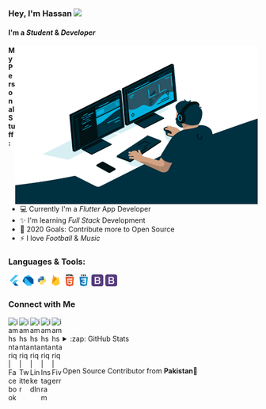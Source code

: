 ### Hey, I'm  Hassan  <img src="https://media.giphy.com/media/hvRJCLFzcasrR4ia7z/giphy.gif" width="20px">

####  I'm a *Student* & *Developer*

<img align="right" alt="GIF" src="image.gif" width="490" height="320" />

#### My Personal Stuff: 
 
 - 💻 Currently I'm a *Flutter* App Developer
 - ✨ I'm learning *Full Stack* Development 
 - 🥅 2020 Goals: Contribute more to Open Source
 - ⚡ I love *Football* & *Music*
 
 ### Languages & Tools:
 <code><img width=24px src="https://raw.githubusercontent.com/github/explore/80688e429a7d4ef2fca1e82350fe8e3517d3494d/topics/flutter/flutter.png"></code>
<code><img width=24px src="https://raw.githubusercontent.com/github/explore/80688e429a7d4ef2fca1e82350fe8e3517d3494d/topics/dart/dart.png"></code>
<code><img width=24px src="https://raw.githubusercontent.com/github/explore/80688e429a7d4ef2fca1e82350fe8e3517d3494d/topics/python/python.png"></code>
<code><img width=24px src="https://raw.githubusercontent.com/github/explore/80688e429a7d4ef2fca1e82350fe8e3517d3494d/topics/firebase/firebase.png"></code>
<code><img width=24px src="https://raw.githubusercontent.com/github/explore/80688e429a7d4ef2fca1e82350fe8e3517d3494d/topics/html/html.png"></code>
<code><img width=24px src="https://raw.githubusercontent.com/github/explore/80688e429a7d4ef2fca1e82350fe8e3517d3494d/topics/css/css.png"></code>
<code><img width=24px src="https://raw.githubusercontent.com/github/explore/80688e429a7d4ef2fca1e82350fe8e3517d3494d/topics/bootstrap/bootstrap.png"></code>
<code><img width=24px src="https://raw.githubusercontent.com/github/explore/80688e429a7d4ef2fca1e82350fe8e3517d3494d/topics/bootstrap/bootstrap.png"></code>


### Connect with Me

[<img align="left" alt="iamhsntariq | Facebook" width=22px src="https://cdn.jsdelivr.net/npm/simple-icons@v3/icons/facebook.svg">][facebook]
[<img align="left" alt="iamhsntariq | Twitter" width=22px src="https://cdn.jsdelivr.net/npm/simple-icons@v3/icons/twitter.svg">][twitter]
[<img align="left" alt="iamhsntariq | LinkedIn" width=22px src="https://cdn.jsdelivr.net/npm/simple-icons@v3/icons/linkedin.svg">][linkedin]
[<img align="left" alt="iamhsntariq | Instagram" width=22px src="https://cdn.jsdelivr.net/npm/simple-icons@v3/icons/instagram.svg">][instagram]
[<img align="left" alt="iamhsntariq | Fiverr" width=22px src="https://cdn.jsdelivr.net/npm/simple-icons@v3/icons/fiverr.svg">][Fiverr]



<br>
<br>

<details>
  <summary>:zap: GitHub Stats</summary>

  <img align="left" alt="iamhsntariq05's GitHub Stats" src="https://github-readme-stats.vercel.app/api?username=iamhsntariq05&theme=great-gatsby&show_icons=true" />

</details>

<br>
<br>

Open Source Contributor from **Pakistan**💓




[facebook]: https://www.facebook.com/profile.php?id=100006704356942
[twitter]: https://twitter.com/iamhsntariq
[linkedin]: https://www.linkedin.com/in/hassan-tariq-a290441b3/
[instagram]: https://www.instagram.com/iamhsntariq
[Fiverr]: https://www.fiverr.com/hassantariq194
 


                

